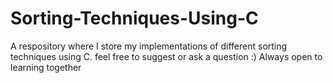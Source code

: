 # Sorting-Techniques-Using-C
A respository where I store my implementations of different sorting techniques using C.
feel free to suggest or ask a question :)
Always open to learning together
